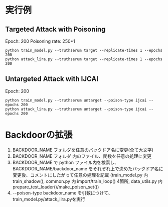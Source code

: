# 実行例
## Targeted Attack with Poisoning
Epoch: 200
Poisoning rate: 250*1
```
python train_model.py --truthserum target --replicate-times 1 --epochs 200
python attack_lira.py --truthserum target --replicate-times 1 --epochs 200
```

## Untargeted Attack with IJCAI
Epoch: 200
```
python train_model.py --truthserum untarget --poison-type ijcai --epochs 200
python attack_lira.py --truthserum untarget --poison-type ijcai --epochs 200
```

# Backdoorの拡張
1. BACKDOOR_NAME フォルダを任意のバックドア名に変更(全て大文字)
2. BACKDOOR_NAME フォルダ 内のファイル、関数を任意の処理に変更
3. BACKDOOR_NAME で python ファイル内を検索し、BACKDOOR_NAME/backdoor_name をそれぞれ上で決めたバックドア名に変更後、コメントにしたがって任意の処理を記載
   (train_model.py 内 train_shadow(), common.py 内 import/train_loop() 4箇所, data_utils.py 内 prepare_test_loader()/make_poison_set())
3. --poison-type backdoor_name を引数につけて、train_model.py/attack_lira.pyを実行
